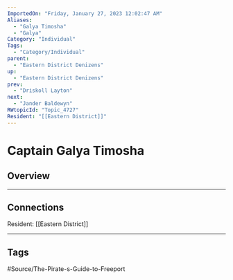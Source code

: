 ```yaml
---
ImportedOn: "Friday, January 27, 2023 12:02:47 AM"
Aliases:
  - "Galya Timosha"
  - "Galya"
Category: "Individual"
Tags:
  - "Category/Individual"
parent:
  - "Eastern District Denizens"
up:
  - "Eastern District Denizens"
prev:
  - "Driskoll Layton"
next:
  - "Jander Baldewyn"
RWtopicId: "Topic_4727"
Resident: "[[Eastern District]]"
---
```

# Captain Galya Timosha
## Overview
---
## Connections
Resident: [[Eastern District]]


---
## Tags
#Source/The-Pirate-s-Guide-to-Freeport

